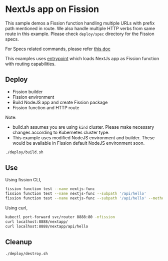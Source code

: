 
# NextJs app on Fission

This sample demos a Fission function handling multiple URLs with prefix path mentioned in route.
We also handle multiple HTTP verbs from same route in this example.
Please check `deploy/spec` directory for the Fission specs.

For Specs related commands, please refer [this doc](deploy/specs/README.md)

This examples uses [entrypoint](app.js) which loads NextJs app as Fission function with routing capabilities.

## Deploy

- Fission builder
- Fission environment
- Build NodeJS app and create Fission package
- Fission function and HTTP route

Note:

- build.sh assumes you are using `kind` cluster. Please make necessary changes according to Kubernetes cluster type.
- This example uses modified NodeJS environment and builder. These would be available in Fission default NodeJS environment soon.

```bash
./deploy/build.sh
```

## Use

Using fission CLI,

```bash
fission function test --name nextjs-func
fission function test --name nextjs-func --subpath '/api/hello'
fission function test --name nextjs-func --subpath '/api/hello' --method POST
```

Using curl,

```bash
kubectl port-forward svc/router 8888:80 -nfission
curl localhost:8888/nextapp/
curl localhost:8888/nextapp/api/hello
```

## Cleanup

```bash
./deploy/destroy.sh
```

